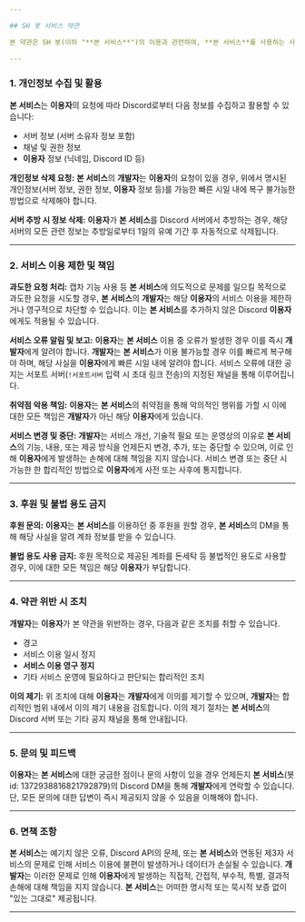 ```yaml
---

## SH 봇 서비스 약관

본 약관은 SH 봇(이하 "**본 서비스**")의 이용과 관련하여, **본 서비스**를 사용하는 사람(이하 "**이용자**")과 **본 서비스**의 개발자(이하 "**개발자**") 간의 권리, 의무 및 책임 사항을 규정함을 목적으로 합니다. **본 서비스**가 제공하는 기능을 이용하는 것은 본 약관에 명시된 모든 조항을 읽고 이해했으며 이에 동의함을 의미합니다. 본 약관은 대한민국 법률에 따라 해석 및 적용되며, 본 서비스와 관련하여 발생하는 분쟁에 대한 관할 법원은 개발자의 주소지 또는 본사 소재지를 관할하는 법원으로 합니다. 본 약관은 언제든지 변경이 가능하기에 변경시마다 알림을 공식 서포트 서버의 공지채널에서 전송해드립니다.

---
```


### 1. 개인정보 수집 및 활용

**본 서비스**는 **이용자**의 요청에 따라 Discord로부터 다음 정보를 수집하고 활용할 수 있습니다:
* 서버 정보 (서버 소유자 정보 포함)
* 채널 및 권한 정보
* **이용자** 정보 (닉네임, Discord ID 등)

**개인정보 삭제 요청:** **본 서비스**의 **개발자**는 **이용자**의 요청이 있을 경우, 위에서 명시된 개인정보(서버 정보, 권한 정보, **이용자** 정보 등)를 가능한 빠른 시일 내에 복구 불가능한 방법으로 삭제해야 합니다.

**서버 추방 시 정보 삭제:** **이용자**가 **본 서비스**를 Discord 서버에서 추방하는 경우, 해당 서버의 모든 관련 정보는 추방일로부터 1일의 유예 기간 후 자동적으로 삭제됩니다.

---

### 2. 서비스 이용 제한 및 책임

**과도한 요청 처리:** 캡차 기능 사용 등 **본 서비스**에 의도적으로 문제를 일으킬 목적으로 과도한 요청을 시도할 경우, **본 서비스**의 **개발자**는 해당 **이용자**의 서비스 이용을 제한하거나 영구적으로 차단할 수 있습니다. 이는 **본 서비스**를 추가하지 않은 Discord **이용자**에게도 적용될 수 있습니다.

**서비스 오류 알림 및 보고:** **이용자**는 **본 서비스** 이용 중 오류가 발생한 경우 이를 즉시 **개발자**에게 알려야 합니다. **개발자**는 **본 서비스**가 이용 불가능할 경우 이를 빠르게 복구해야 하며, 해당 사실을 **이용자**에게 빠른 시일 내에 알려야 합니다. 서비스 오류에 대한 공지는 서포트 서버(`!서포트서버` 입력 시 초대 링크 전송)의 지정된 채널을 통해 이루어집니다.

**취약점 악용 책임:** **이용자**는 **본 서비스**의 취약점을 통해 악의적인 행위를 가할 시 이에 대한 모든 책임은 **개발자**가 아닌 해당 **이용자**에게 있습니다.

**서비스 변경 및 중단:** **개발자**는 서비스 개선, 기술적 필요 또는 운영상의 이유로 **본 서비스**의 기능, 내용, 또는 제공 방식을 언제든지 변경, 추가, 또는 중단할 수 있으며, 이로 인해 **이용자**에게 발생하는 손해에 대해 책임을 지지 않습니다. 서비스 변경 또는 중단 시 가능한 한 합리적인 방법으로 **이용자**에게 사전 또는 사후에 통지합니다.

---

### 3. 후원 및 불법 용도 금지

**후원 문의:** **이용자**는 **본 서비스**를 이용하던 중 후원을 원할 경우, **본 서비스**의 DM을 통해 해당 사실을 알려 계좌 정보를 받을 수 있습니다.

**불법 용도 사용 금지:** 후원 목적으로 제공된 계좌를 돈세탁 등 불법적인 용도로 사용할 경우, 이에 대한 모든 책임은 해당 **이용자**가 부담합니다.

---

### 4. 약관 위반 시 조치

**개발자**는 **이용자**가 본 약관을 위반하는 경우, 다음과 같은 조치를 취할 수 있습니다.
* 경고
* 서비스 이용 일시 정지
* **서비스 이용 영구 정지**
* 기타 서비스 운영에 필요하다고 판단되는 합리적인 조치

**이의 제기:** 위 조치에 대해 **이용자**는 **개발자**에게 이의를 제기할 수 있으며, **개발자**는 합리적인 범위 내에서 이의 제기 내용을 검토합니다. 이의 제기 절차는 **본 서비스**의 Discord 서버 또는 기타 공지 채널을 통해 안내됩니다.

---

### 5. 문의 및 피드백

**이용자**는 **본 서비스**에 대한 궁금한 점이나 문의 사항이 있을 경우 언제든지 **본 서비스**(봇id: 1372938816821792879)의 Discord DM을 통해 **개발자**에게 연락할 수 있습니다. 단, 모든 문의에 대한 답변이 즉시 제공되지 않을 수 있음을 이해해야 합니다.

---

### 6. 면책 조항

**본 서비스**는 예기치 않은 오류, Discord API의 문제, 또는 **본 서비스**와 연동된 제3자 서비스의 문제로 인해 서비스 이용에 불편이 발생하거나 데이터가 손실될 수 있습니다. **개발자**는 이러한 문제로 인해 **이용자**에게 발생하는 직접적, 간접적, 부수적, 특별, 결과적 손해에 대해 책임을 지지 않습니다. **본 서비스**는 어떠한 명시적 또는 묵시적 보증 없이 "있는 그대로" 제공됩니다.

---
